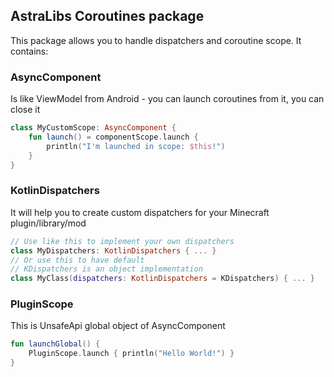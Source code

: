 ## AstraLibs Coroutines package
This package allows you to handle dispatchers and coroutine scope. It contains:

### AsyncComponent
Is like ViewModel from Android - you can launch coroutines from it, you can close it
```kotlin
class MyCustomScope: AsyncComponent { 
    fun launch() = componentScope.launch {
        println("I'm launched in scope: $this!")
    }
}
```
### KotlinDispatchers
It will help you to create custom dispatchers for your Minecraft plugin/library/mod
```kotlin
// Use like this to implement your own dispatchers
class MyDispatchers: KotlinDispatchers { ... }
// Or use this to have default
// KDispatchers is an object implementation
class MyClass(dispatchers: KotlinDispatchers = KDispatchers) { ... }
```
### PluginScope
This is UnsafeApi global object of AsyncComponent
```kotlin
fun launchGlobal() {
    PluginScope.launch { println("Hello World!") }
}
```